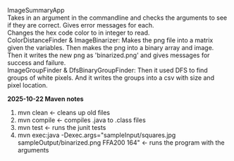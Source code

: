 ImageSummaryApp  
Takes in an argument in the commandline and checks the arguments to see if they are correct. Gives error messages for each.  
Changes the hex code color to in integer to read.  
ColorDistanceFinder & ImageBinarizer: 
Makes the png file into a matrix given the variables. 
Then makes the png into a binary array and image.  
Then it writes the new png as 'binarized.png' and gives messages for success and failure.  
ImageGroupFinder & DfsBinaryGroupFinder: 
Then it used DFS to find groups of white pixels. 
And it writes the groups into a csv with size and pixel location.

**2025-10-22 Maven notes**
1. mvn clean <- cleans up old files
2. mvn compile <- compiles .java to .class files
3. mvn test <- runs the junit tests
4. mvn exec:java -Dexec.args="sampleInput/squares.jpg sampleOutput/binarized.png FFA200 164" <- runs the program with the arguments